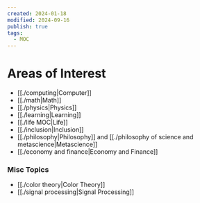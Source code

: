 ```yaml
---
created: 2024-01-18
modified: 2024-09-16
publish: true
tags:
  - MOC
---
```

# Areas of Interest
- [[./computing|Computer]]
- [[./math|Math]]
- [[./physics|Physics]]
- [[./learning|Learning]]
- [[./life MOC|Life]]
- [[./inclusion|Inclusion]]
- [[./philosophy|Philosophy]] and [[./philosophy of science and metascience|Metascience]]
- [[./economy and finance|Economy and Finance]]

### Misc Topics
- [[./color theory|Color Theory]]
- [[./signal processing|Signal Processing]]